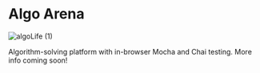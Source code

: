 # Algo Arena

![algoLife (1)](https://github.com/ryanmcd118/Algo-Arena/assets/67646317/3e751429-5d24-4f8b-b60f-47d15f143967)

Algorithm-solving platform with in-browser Mocha and Chai testing. More info coming soon!
